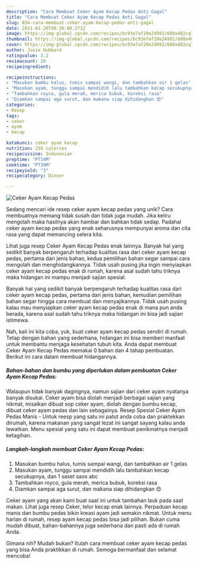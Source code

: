 ```yaml
---
description: "Cara Membuat Ceker Ayam Kecap Pedas Anti Gagal"
title: "Cara Membuat Ceker Ayam Kecap Pedas Anti Gagal"
slug: 854-cara-membuat-ceker-ayam-kecap-pedas-anti-gagal
date: 2021-01-20T00:36:08.271Z
image: https://img-global.cpcdn.com/recipes/bc93e7af20e24992/680x482cq70/ceker-ayam-kecap-pedas-foto-resep-utama.jpg
thumbnail: https://img-global.cpcdn.com/recipes/bc93e7af20e24992/680x482cq70/ceker-ayam-kecap-pedas-foto-resep-utama.jpg
cover: https://img-global.cpcdn.com/recipes/bc93e7af20e24992/680x482cq70/ceker-ayam-kecap-pedas-foto-resep-utama.jpg
author: Josie Hubbard
ratingvalue: 3.2
reviewcount: 10
recipeingredient:

recipeinstructions:
- "Masukan bumbu halus, tumis sampai wangi, dan tambahkan air 1 gelas"
- "Masukan ayam, tunggu sampai mendidih lalu tambahkan kecap secukupnya, dan 1 saset saos abc"
- "Tambahkan royco, gula merah, merica bubuk, koreksi rasa"
- "Diamkan sampai aga surut, dan makana siap dihidangkan 😍"
categories:
- Resep
tags:
- ceker
- ayam
- kecap

katakunci: ceker ayam kecap 
nutrition: 255 calories
recipecuisine: Indonesian
preptime: "PT14M"
cooktime: "PT39M"
recipeyield: "3"
recipecategory: Dinner

---
```



![Ceker Ayam Kecap Pedas](https://img-global.cpcdn.com/recipes/bc93e7af20e24992/680x482cq70/ceker-ayam-kecap-pedas-foto-resep-utama.jpg)

Sedang mencari ide resep ceker ayam kecap pedas yang unik? Cara membuatnya memang tidak susah dan tidak juga mudah. Jika keliru mengolah maka hasilnya akan hambar dan bahkan tidak sedap. Padahal ceker ayam kecap pedas yang enak seharusnya mempunyai aroma dan cita rasa yang dapat memancing selera kita.

Lihat juga resep Ceker Ayam Kecap Pedas enak lainnya. Banyak hal yang sedikit banyak berpengaruh terhadap kualitas rasa dari ceker ayam kecap pedas, pertama dari jenis bahan, kedua pemilihan bahan segar sampai cara mengolah dan menghidangkannya. Tidak usah pusing jika ingin menyiapkan ceker ayam kecap pedas enak di rumah, karena asal sudah tahu triknya maka hidangan ini mampu menjadi sajian spesial.

Banyak hal yang sedikit banyak berpengaruh terhadap kualitas rasa dari ceker ayam kecap pedas, pertama dari jenis bahan, kemudian pemilihan bahan segar hingga cara membuat dan menyajikannya. Tidak usah pusing kalau mau menyiapkan ceker ayam kecap pedas enak di mana pun anda berada, karena asal sudah tahu triknya maka hidangan ini bisa jadi sajian istimewa.


Nah, kali ini kita coba, yuk, buat ceker ayam kecap pedas sendiri di rumah. Tetap dengan bahan yang sederhana, hidangan ini bisa memberi manfaat untuk membantu menjaga kesehatan tubuh kita. Anda dapat membuat Ceker Ayam Kecap Pedas memakai 0 bahan dan 4 tahap pembuatan. Berikut ini cara dalam membuat hidangannya.

<!--inarticleads1-->

##### Bahan-bahan dan bumbu yang diperlukan dalam pembuatan Ceker Ayam Kecap Pedas:



Walaupun tidak banyak dagingnya, namun sajian dari ceker ayam nyatanya banyak disukai. Ceker ayam bisa diolah menjadi berbagai sajian yang nikmat, misalkan dibuat sop ceker ayam, diolah dengan bumbu kecap, dibuat ceker ayam pedas dan lain sebagainya. Resep Spesial Ceker Ayam Pedas Manis - Untuk reesp yang satu ini patut anda coba dan praktekkan dirumah, karena makanan yang sangat lezat ini sangat sayang kalau anda lewatkan. Menu spesial yang satu ini dapat membuat penikmatnya menjadi ketagihan. 

<!--inarticleads2-->

##### Langkah-langkah membuat Ceker Ayam Kecap Pedas:

1. Masukan bumbu halus, tumis sampai wangi, dan tambahkan air 1 gelas
1. Masukan ayam, tunggu sampai mendidih lalu tambahkan kecap secukupnya, dan 1 saset saos abc
1. Tambahkan royco, gula merah, merica bubuk, koreksi rasa
1. Diamkan sampai aga surut, dan makana siap dihidangkan 😍


Ceker ayam yang akan kami buat saat ini untuk tambahan lauk pada saat makan. Lihat juga resep Ceker, telor kecap enak lainnya. Perpaduan kecap manis dan bumbu pedas bikin kreasi ayam jadi semakin nikmat. Untuk menu harian di rumah, resep ayam kecap pedas bisa jadi pilihan. Bukan cuma mudah dibuat, bahan-bahannya juga sederhana dan pasti ada di rumah Anda. 

Gimana nih? Mudah bukan? Itulah cara membuat ceker ayam kecap pedas yang bisa Anda praktikkan di rumah. Semoga bermanfaat dan selamat mencoba!
